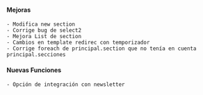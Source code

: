 #### Mejoras
    - Modifica new section
    - Corrige bug de select2 
    - Mejora List de section
    - Cambios en template redirec con temporizador
    - Corrige foreach de principal.section que no tenía en cuenta principal.secciones 
#### Nuevas Funciones
    - Opción de integración con newsletter